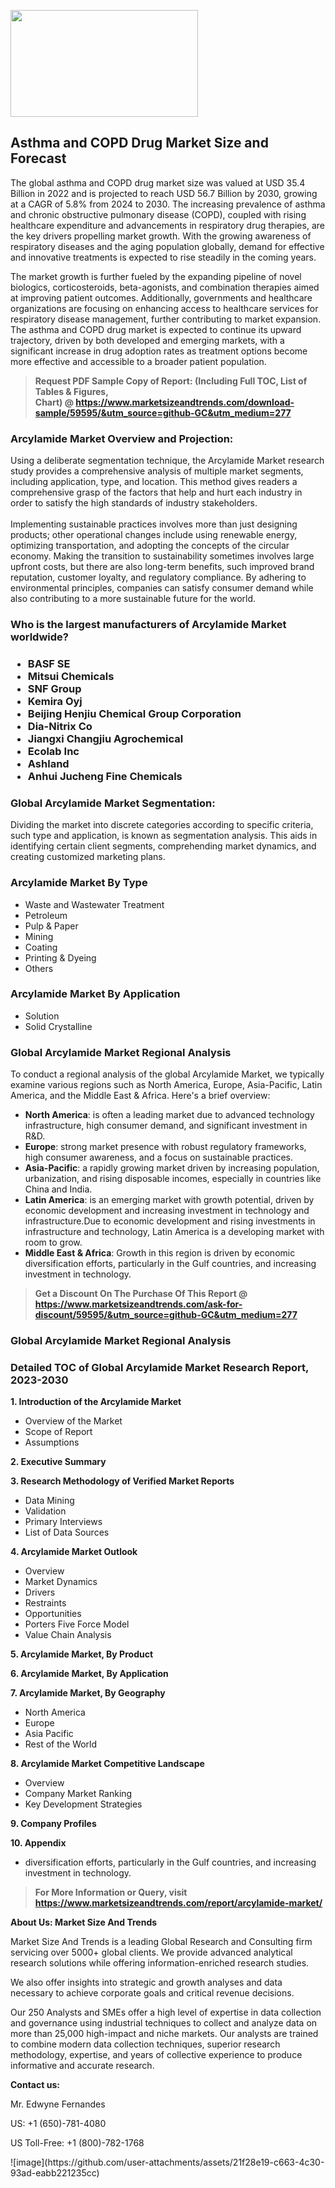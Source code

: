 <p><img class="alignnone size-medium wp-image-20088" src="https://ffe5etoiles.com/wp-content/uploads/2024/12/MST1-300x171.png" alt="" width="300" height="171" /></p><h2>Asthma and COPD Drug Market Size and Forecast</h2><p>The global asthma and COPD drug market size was valued at USD 35.4 Billion in 2022 and is projected to reach USD 56.7 Billion by 2030, growing at a CAGR of 5.8% from 2024 to 2030. The increasing prevalence of asthma and chronic obstructive pulmonary disease (COPD), coupled with rising healthcare expenditure and advancements in respiratory drug therapies, are the key drivers propelling market growth. With the growing awareness of respiratory diseases and the aging population globally, demand for effective and innovative treatments is expected to rise steadily in the coming years.</p><p>The market growth is further fueled by the expanding pipeline of novel biologics, corticosteroids, beta-agonists, and combination therapies aimed at improving patient outcomes. Additionally, governments and healthcare organizations are focusing on enhancing access to healthcare services for respiratory disease management, further contributing to market expansion. The asthma and COPD drug market is expected to continue its upward trajectory, driven by both developed and emerging markets, with a significant increase in drug adoption rates as treatment options become more effective and accessible to a broader patient population.</p></p><blockquote id="" class=""><strong>Request PDF Sample Copy of Report: (Including Full TOC, List of Tables &amp; Figures, Chart)&nbsp;@&nbsp;<strong><a href="https://www.marketsizeandtrends.com/download-sample/59595/&utm_source=github-GC&utm_medium=277" target="_blank">https://www.marketsizeandtrends.com/download-sample/59595/&utm_source=github-GC&utm_medium=277</a></strong></strong></blockquote><h3 id="" class="">Arcylamide Market&nbsp;Overview and Projection:</h3><p id="" class="">Using a deliberate segmentation technique, the Arcylamide Market research study provides a comprehensive analysis of multiple market segments, including application, type, and location. This method gives readers a comprehensive grasp of the factors that help and hurt each industry in order to satisfy the high standards of industry stakeholders. <br /> <br />Implementing sustainable practices involves more than just designing products; other operational changes include using renewable energy, optimizing transportation, and adopting the concepts of the circular economy. Making the transition to sustainability sometimes involves large upfront costs, but there are also long-term benefits, such improved brand reputation, customer loyalty, and regulatory compliance. By adhering to environmental principles, companies can satisfy consumer demand while also contributing to a more sustainable future for the world.</p><h3 id="" class="">Who is the largest manufacturers of&nbsp;Arcylamide Market worldwide?</h3><h3 class=""><p><ul><li>BASF SE </li><li> Mitsui Chemicals </li><li> SNF Group </li><li> Kemira Oyj </li><li> Beijing Henjiu Chemical Group Corporation </li><li> Dia-Nitrix Co </li><li> Jiangxi Changjiu Agrochemical </li><li> Ecolab Inc </li><li> Ashland </li><li> Anhui Jucheng Fine Chemicals</li></ul></p></h3><h3 id="" class="">Global&nbsp;Arcylamide Market Segmentation:</h3><p id="" class="">Dividing the market into discrete categories according to specific criteria, such type and application, is known as segmentation analysis. This aids in identifying certain client segments, comprehending market dynamics, and creating customized marketing plans.</p><h3 id="" class="">Arcylamide Market&nbsp;By Type</h3><p><p><ul><li>Waste and Wastewater Treatment </li><li> Petroleum </li><li> Pulp & Paper </li><li> Mining </li><li> Coating </li><li> Printing & Dyeing </li><li> Others</p></li></ul></p></p><h3 id="" class="">Arcylamide Market&nbsp;By Application</h3><p class=""><p><ul><li>Solution </li><li> Solid Crystalline</li></ul></p></p><h3 id="" class="">Global Arcylamide Market Regional Analysis</h3><p id="" class="">To conduct a regional analysis of the global Arcylamide Market, we typically examine various regions such as North America, Europe, Asia-Pacific, Latin America, and the Middle East &amp; Africa. Here's a brief overview:</p><ul><li><strong>North America</strong>: is often a leading market due to advanced technology infrastructure, high consumer demand, and significant investment in R&amp;D.</li><li><strong>Europe</strong>: strong market presence with robust regulatory frameworks, high consumer awareness, and a focus on sustainable practices.</li><li><strong>Asia-Pacific</strong>: a rapidly growing market driven by increasing population, urbanization, and rising disposable incomes, especially in countries like China and India.</li><li><strong>Latin America</strong>: is an emerging market with growth potential, driven by economic development and increasing investment in technology and infrastructure.Due to economic development and rising investments in infrastructure and technology, Latin America is a developing market with room to grow.</li><li><strong>Middle East &amp; Africa</strong>: Growth in this region is driven by economic diversification efforts, particularly in the Gulf countries, and increasing investment in technology.</li></ul><blockquote id="" class=""><strong>Get a Discount On The Purchase Of This Report @ <strong><a href="https://www.marketsizeandtrends.com/ask-for-discount/59595/&utm_source=github-GC&utm_medium=277" target="_blank">https://www.marketsizeandtrends.com/ask-for-discount/59595/&utm_source=github-GC&utm_medium=277</a></strong></strong></blockquote><h3 id="" class="">Global Arcylamide Market Regional Analysis</h3><h3 id="" class="">Detailed TOC of Global Arcylamide Market Research Report, 2023-2030</h3><p id="" class=""><strong>1. Introduction of the Arcylamide Market</strong></p><ul><li>Overview of the Market</li><li>Scope of Report</li><li>Assumptions</li></ul><p id="" class=""><strong>2. Executive Summary</strong></p><p id="" class=""><strong>3. Research Methodology of Verified Market Reports</strong></p><ul><li>Data Mining</li><li>Validation</li><li>Primary Interviews</li><li>List of Data Sources</li></ul><p id="" class=""><strong>4. Arcylamide Market Outlook</strong></p><ul><li>Overview</li><li>Market Dynamics</li><li>Drivers</li><li>Restraints</li><li>Opportunities</li><li>Porters Five Force Model</li><li>Value Chain Analysis</li></ul><p id="" class=""><strong>5. Arcylamide Market, By Product</strong></p><p id="" class=""><strong>6. Arcylamide Market, By Application</strong></p><p id="" class=""><strong>7. Arcylamide Market, By Geography</strong></p><ul><li>North America</li><li>Europe</li><li>Asia Pacific</li><li>Rest of the World</li></ul><p id="" class=""><strong>8. Arcylamide Market Competitive Landscape</strong></p><ul><li>Overview</li><li>Company Market Ranking</li><li>Key Development Strategies</li></ul><p id="" class=""><strong>9. Company Profiles</strong></p><p id="" class=""><strong>10. Appendix</strong></p><ul><li>diversification efforts, particularly in the Gulf countries, and increasing investment in technology.</li></ul><blockquote id="" class=""><strong>For More Information or Query, visit <strong><strong><a href="https://www.marketsizeandtrends.com/report/arcylamide-market/" target="_blank">https://www.marketsizeandtrends.com/report/arcylamide-market/</a></strong></strong></strong></blockquote><p id="" class=""><strong>About Us: Market Size And Trends</strong></p><p id="" class="">Market Size And Trends is a leading Global Research and Consulting firm servicing over 5000+ global clients. We provide advanced analytical research solutions while offering information-enriched research studies.</p><p id="" class="">We also offer insights into strategic and growth analyses and data necessary to achieve corporate goals and critical revenue decisions.</p><p id="" class="">Our 250 Analysts and SMEs offer a high level of expertise in data collection and governance using industrial techniques to collect and analyze data on more than 25,000 high-impact and niche markets. Our analysts are trained to combine modern data collection techniques, superior research methodology, expertise, and years of collective experience to produce informative and accurate research.</p><p id="" class=""><strong>Contact us:</strong></p><p id="" class="">Mr. Edwyne Fernandes</p><p id="" class="">US: +1 (650)-781-4080</p><p id="" class="">US Toll-Free: +1 (800)-782-1768</p>
![image](https://github.com/user-attachments/assets/21f28e19-c663-4c30-93ad-eabb221235cc)
